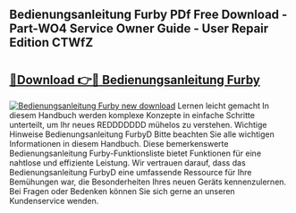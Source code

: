 ## Bedienungsanleitung Furby PDf Free Download - Part-WO4 Service Owner Guide - User Repair Edition CTWfZ

# <h2><a href="http://df3muy5.blite.top/?on=Bedienungsanleitung+Furby">🔗Download 👉🔴 Bedienungsanleitung Furby</a></h2>

[![Bedienungsanleitung Furby new download](https://i.imgur.com/lujVjoI.png)](http://df3muy5.blite.top/?on=Bedienungsanleitung+Furby)
Lernen leicht gemacht In diesem Handbuch werden komplexe Konzepte in einfache Schritte unterteilt, um Ihr neues REDDDDDDD mühelos zu verstehen. Wichtige Hinweise Bedienungsanleitung FurbyD Bitte beachten Sie alle wichtigen Informationen in diesem Handbuch. Diese bemerkenswerte Bedienungsanleitung Furby-Funktionsliste bietet Funktionen für eine nahtlose und effiziente Leistung. Wir vertrauen darauf, dass das Bedienungsanleitung FurbyD eine umfassende Ressource für Ihre Bemühungen war, die Besonderheiten Ihres neuen Geräts kennenzulernen. Bei Fragen oder Bedenken können Sie sich gerne an unseren Kundenservice wenden.
